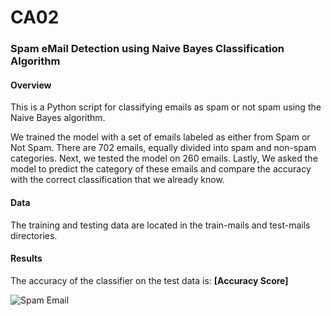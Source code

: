 # CA02

### Spam eMail Detection using Naive Bayes Classification Algorithm

#### Overview

This is a Python script for classifying emails as spam or not spam using the Naive Bayes algorithm.

We trained the model with a set of emails labeled as either from Spam or Not Spam. 
There are 702 emails, equally divided into spam and non-spam categories. 
Next, we tested the model on 260 emails. 
Lastly, We asked the model to predict the category of these emails and compare the accuracy with the correct classification that we already know.

#### Data

The training and testing data are located in the train-mails and test-mails directories.

#### Results

The accuracy of the classifier on the test data is: **[Accuracy Score]**

![Spam Email](https://giphy.com/embed/Ahw40HZzrd0yN9ndH5)
